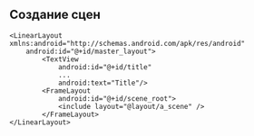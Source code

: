 ## Создание сцен

    <LinearLayout xmlns:android="http://schemas.android.com/apk/res/android"
        android:id="@+id/master_layout">
            <TextView
                android:id="@+id/title"
                ...
                android:text="Title"/>
            <FrameLayout
                android:id="@+id/scene_root">
                <include layout="@layout/a_scene" />
            </FrameLayout>
    </LinearLayout>